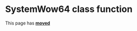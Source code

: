 # SystemWow64 class function #

This page has [**moved**](https://lib-docs.delphidabbler.com/SysInfo/5/API/TPJSystemFolders-SystemWow64)